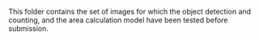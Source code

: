 This folder contains the set of images for which the object detection and counting, and the area calculation model have been tested before submission.
